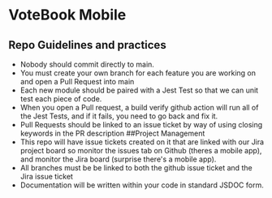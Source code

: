 # VoteBook Mobile
## Repo Guidelines and practices
- Nobody should commit directly to main. 
- You must create your own branch for each feature you are working on and open a Pull Request into main
- Each new module should be paired with a Jest Test so that we can unit test each piece of code. 
- When you open a Pull request, a build verify github action will run all of the Jest Tests, and if it fails, you need to go back and fix it. 
- Pull Requests should be linked to an issue ticket by way of using closing keywords in the PR description
##Project Management
- This repo will have issue tickets created on it that are linked with our Jira project board so monitor the issues tab on Github (theres a mobile app), and monitor the Jira board (surprise there's a mobile app).
- All branches must be be linked to both the github issue ticket and the Jira issue ticket
- Documentation will be written within your code in standard JSDOC form.
